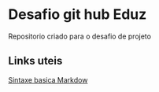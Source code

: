 # Desafio git hub Eduz
Repositorio criado para o desafio de projeto
## Links uteis
[Sintaxe basica Markdow](https://markdown.net.br/sintaxe-basica/)
